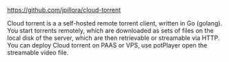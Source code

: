 https://github.com/jpillora/cloud-torrent

Cloud torrent is a a self-hosted remote torrent client, written in Go (golang). You start torrents remotely, which are downloaded as sets of files on the local disk of the server, which are then retrievable or streamable via HTTP. You can deploy Cloud torrent on PAAS or VPS, use potPlayer open the streamable video file.

